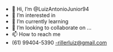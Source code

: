 - 👋 Hi, I’m @LuizAntonioJunior94
- 👀 I’m interested in 
- 🌱 I’m currently learning
- 💞️ I’m looking to collaborate on ...
- 📫 How to reach me 
- (61) 99404-5390
-rillerluiz@gmail.com

<!---
LuizAntonioJunior94/LuizAntonioJunior94 is a ✨ special ✨ repository because its `README.md` (this file) appears on your GitHub profile.
You can click the Preview link to take a look at your changes.
--->
